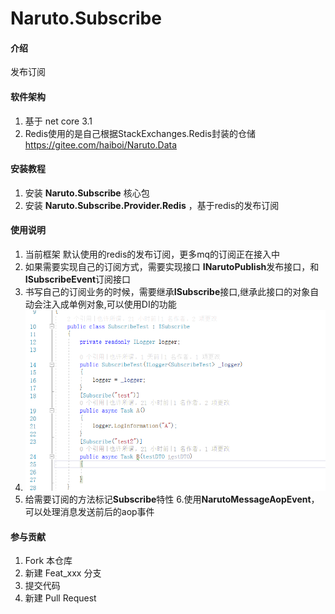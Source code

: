 # Naruto.Subscribe

#### 介绍
发布订阅

#### 软件架构
1.    基于 net core 3.1
2. Redis使用的是自己根据StackExchanges.Redis封装的仓储 <https://gitee.com/haiboi/Naruto.Data>


#### 安装教程
1. 安装 <b>Naruto.Subscribe</b> 核心包
2. 安装 <b>Naruto.Subscribe.Provider.Redis</b> ，基于redis的发布订阅

#### 使用说明

1.  当前框架 默认使用的redis的发布订阅，更多mq的订阅正在接入中
2.  如果需要实现自己的订阅方式，需要实现接口 <b>INarutoPublish</b>发布接口，和<b>ISubscribeEvent</b>订阅接口
3. 书写自己的订阅业务的时候，需要继承<b>ISubscribe</b>接口,继承此接口的对象自动会注入成单例对象,可以使用DI的功能
4. ![subscribe](/subscribe.png)
5. 给需要订阅的方法标记<b>Subscribe</b>特性
6.使用<b>NarutoMessageAopEvent</b>，可以处理消息发送前后的aop事件
#### 参与贡献 

1.  Fork 本仓库
2.  新建 Feat_xxx 分支
3.  提交代码
4.  新建 Pull Request